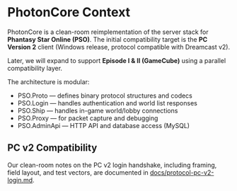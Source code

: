 # PhotonCore Context

PhotonCore is a clean-room reimplementation of the server stack for
**Phantasy Star Online (PSO)**. The initial compatibility target is the
**PC Version 2** client (Windows release, protocol compatible with Dreamcast v2).

Later, we will expand to support **Episode I & II (GameCube)** using a parallel
compatibility layer.

The architecture is modular:
- PSO.Proto — defines binary protocol structures and codecs
- PSO.Login — handles authentication and world list responses
- PSO.Ship — handles in-game world/lobby connections
- PSO.Proxy — for packet capture and debugging
- PSO.AdminApi — HTTP API and database access (MySQL)

## PC v2 Compatibility

Our clean-room notes on the PC v2 login handshake, including framing, field
layout, and test vectors, are documented in
[docs/protocol-pc-v2-login.md](docs/protocol-pc-v2-login.md).
